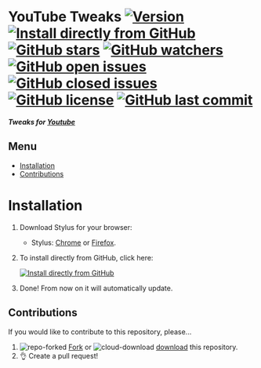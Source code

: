 # YouTube Tweaks [![Version][version]][1] [![Install directly from GitHub][install]][2] [![GitHub stars][stars]][3] [![GitHub watchers][watchers]][4] [![GitHub open issues][open issues]][5] [![GitHub closed issues][closed issues]][5] [![GitHub license][license]][6] [![GitHub last commit][last commit]][7]

**_Tweaks for [Youtube]_**

## Menu

- [Installation]
- [Contributions]

# Installation

1. Download Stylus for your browser:
   - Stylus: [Chrome][stychrome] or [Firefox][styfirefox].
2. To install directly from GitHub, click here:

   [![Install directly from GitHub][YouTube Tweaks]][2]

3. Done! From now on it will automatically update.

## Contributions

If you would like to contribute to this repository, please...

1. ![repo-forked][9] [Fork][10] or ![cloud-download][11] [download][12] this repository.
2. 👌 Create a pull request!

<!-- BADGES -->
[version]: https://flat.badgen.net/github/release/StylusThemes/YouTube-Tweaks
[1]: #
[install]: https://flat.badgen.net/badge/install%20directly%20from/GitHub/00ADAD "Click here!"
[2]: https://raw.githubusercontent.com/StylusThemes/YouTube-Tweaks/Stylus_convert/youtube-tweaks.user.styl
[stars]: https://flat.badgen.net/github/stars/StylusThemes/YouTube-Tweaks
[3]: https://github.com/StylusThemes/YouTube-Tweaks/stargazers
[watchers]: https://flat.badgen.net/github/watchers/StylusThemes/YouTube-Tweaks
[4]: https://github.com/StylusThemes/YouTube-Tweaks/watchers
[open issues]: https://flat.badgen.net/github/open-issues/StylusThemes/YouTube-Tweaks
[closed issues]: https://flat.badgen.net/github/closed-issues/StylusThemes/YouTube-Tweaks
[5]: https://github.com/StylusThemes/YouTube-Tweaks/issues
[license]: https://flat.badgen.net/github/license/StylusThemes/YouTube-Tweaks
[6]: https://creativecommons.org/licenses/by-sa/4.0/
[last commit]: https://flat.badgen.net/github/last-commit/StylusThemes/YouTube-Tweaks
[7]: https://github.com/StylusThemes/YouTube-Tweaks/commits/master
[badges]: https://flat.badgen.net/badge/amount%20of%20badges/12/orange

<!-- Youtube LINK -->
[Youtube]: https://www.youtube.com/

<!-- MENU -->
[Installation]: README.md#installation
[Contributions]: README.md#Contributions

<!-- CONTRIBUTIONS -->
[9]: https://user-images.githubusercontent.com/136959/42383736-c4cb0db8-80fd-11e8-91ca-12bae108bccc.png
[10]: https://github.com/StylusThemes/YouTube-Tweaks/fork
[11]: https://user-images.githubusercontent.com/136959/42401932-9ee9cae0-813d-11e8-8691-16e29a85d3b9.png
[12]: https://github.com/StylusThemes/YouTube-Tweaks/releases

<!-- STYLUS DOWNLOADS -->
[STYChrome]: https://chrome.google.com/webstore/detail/stylus/clngdbkpkpeebahjckkjfobafhncgmne
[STYFirefox]: https://addons.mozilla.org/firefox/addon/styl-us/

<!-- INSTALL YouTube Tweaks BADGE -->
[YouTube Tweaks]: https://flat.badgen.net/badge/YouTube%20Tweaks/install/00ADAD "Click here!"
